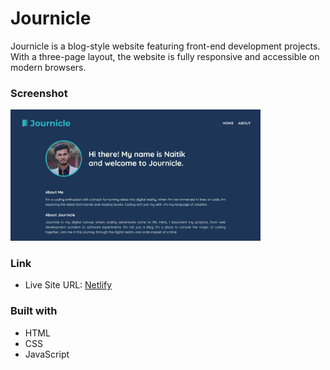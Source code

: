 # Journicle

Journicle is a blog-style website featuring front-end development projects. With a three-page layout, the website is fully responsive and accessible on modern browsers.

### Screenshot

<img src="assets/preview.png" width="400">

### Link

- Live Site URL: [Netlify](https://journicle.netlify.app)

### Built with

- HTML
- CSS
- JavaScript